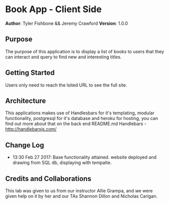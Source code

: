 # Book App - Client Side
**Author**: Tyler Fishbone && Jeremy Crawford
**Version**: 1.0.0 

## Purpose
 The purpose of this application is to display a list of books to users that they can interact and query to find new and interesting titles.

## Getting Started
Users only need to reach the lsited URL to see the full site.

## Architecture
This applications makes use of Handlesbars for it's templating, modular functionality, postgresql for it's database and heroku for hosting, you can find out more about that on the back end README.md
Handlebars - http://handlebarsjs.com/

## Change Log
* 13:30 Feb 27 2017: Base functionality attained. website deployed and drawing from SQL db, displaying with tempalte.

## Credits and Collaborations
This lab was given to us from our instructor Allie Grampa, and we were given help on it by her and our TAs  Shannon Dillon and Nicholas Carigan.